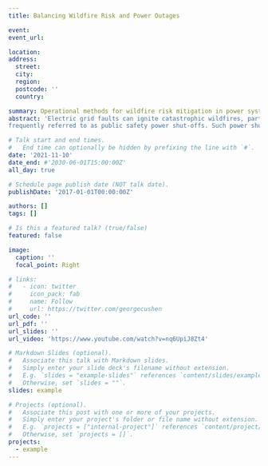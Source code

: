 ```yaml
---
title: Balancing Wildfire Risk and Power Outages

event:
event_url:

location:
address:
  street:
  city:
  region:
  postcode: ''
  country:

summary: Operational methods for wildfire risk mitigation in power systems.
abstract: 'Electric grid faults can ignite catastrophic wildfires, particularly in regions with high winds and low humidity. In real-time operations, electric utilities have few options for wildfire risk mitigation, leading to use of disruptive measures such as proactive de-energization of equipment,
frequently referred to as public safety power shut-offs. Such power shut-offs have significant impacts on customers, who experience power cuts in an attempt to protect them from fires. This work proposes the optimal power shut-off problem, an optimization model to support short-term operational decision making in the context of extreme wildfire risk. Specifically, the model optimizes grid operations to maximize the amount of power that can be delivered, while proactively minimizing the risk of wildfire ignitions by selectively de-energizing components in the grid. This is the first optimization model to consider how preventive wildfire risk measures impact both wildfire risk \emph{and} power systems reliability at a short-term, operational time-frame. The  effectiveness of the method is demonstrated on an augmented version of the RTS-GMLC test case, located in Southern California, and compared against two approaches based on simple risk thresholds. The proposed optimization-based model reduces both wildfire risk and lost load shed relative to the benchmarks.'

# Talk start and end times.
#   End time can optionally be hidden by prefixing the line with `#`.
date: '2021-11-10'
date_end: #'2030-06-01T15:00:00Z'
all_day: true

# Schedule page publish date (NOT talk date).
publishDate: '2017-01-01T00:00:00Z'

authors: []
tags: []

# Is this a featured talk? (true/false)
featured: false

image:
  caption: ''
  focal_point: Right

# links:
#   - icon: twitter
#     icon_pack: fab
#     name: Follow
#     url: https://twitter.com/georgecushen
url_code: ''
url_pdf: ''
url_slides: ''
url_video: 'https://www.youtube.com/watch?v=nq6UpiJ8Zt4'

# Markdown Slides (optional).
#   Associate this talk with Markdown slides.
#   Simply enter your slide deck's filename without extension.
#   E.g. `slides = "example-slides"` references `content/slides/example-slides.md`.
#   Otherwise, set `slides = ""`.
slides: example

# Projects (optional).
#   Associate this post with one or more of your projects.
#   Simply enter your project's folder or file name without extension.
#   E.g. `projects = ["internal-project"]` references `content/project/deep-learning/index.md`.
#   Otherwise, set `projects = []`.
projects:
  - example
---
```


<!-- {{% callout note %}}
Click on the **Slides** button above to view the built-in slides feature.
{{% /callout %}}

Slides can be added in a few ways:

- **Create** slides using Wowchemy's [_Slides_](https://wowchemy.com/docs/managing-content/#create-slides) feature and link using `slides` parameter in the front matter of the talk file
- **Upload** an existing slide deck to `static/` and link using `url_slides` parameter in the front matter of the talk file
- **Embed** your slides (e.g. Google Slides) or presentation video on this page using [shortcodes](https://wowchemy.com/docs/writing-markdown-latex/).

Further event details, including [page elements](https://wowchemy.com/docs/writing-markdown-latex/) such as image galleries, can be added to the body of this page. -->
